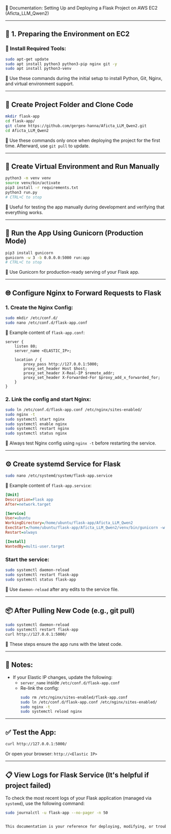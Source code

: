 
📘 Documentation: Setting Up and Deploying a Flask Project on AWS EC2 (Aficta_LLM_Qwen2)

---

## 🧱 1. Preparing the Environment on EC2

### 🔧 Install Required Tools:
```bash
sudo apt-get update
sudo apt install python3 python3-pip nginx git -y
sudo apt install python3-venv
```
📌 Use these commands during the initial setup to install Python, Git, Nginx, and virtual environment support.

---

## 📂 Create Project Folder and Clone Code

```bash
mkdir flask-app
cd flask-app/
git clone https://github.com/gerges-hanna/Aficta_LLM_Qwen2.git
cd Aficta_LLM_Qwen2 
```

📌 Use these commands only once when deploying the project for the first time. Afterward, use `git pull` to update.

---

## 🐍 Create Virtual Environment and Run Manually

```bash
python3 -m venv venv
source venv/bin/activate
pip3 install -r requirements.txt
python3 run.py
# CTRL+C to stop
```

📌 Useful for testing the app manually during development and verifying that everything works.

---

## 🚀 Run the App Using Gunicorn (Production Mode)

```bash
pip3 install gunicorn
gunicorn -w 3 -b 0.0.0.0:5000 run:app
# CTRL+C to stop
```

📌 Use Gunicorn for production-ready serving of your Flask app.

---

## 🌐 Configure Nginx to Forward Requests to Flask

### 1. Create the Nginx Config:
```bash
sudo mkdir /etc/conf.d/
sudo nano /etc/conf.d/flask-app.conf
```

📄 Example content of `flask-app.conf`:
```nginx
server {
    listen 80;
    server_name <ELASTIC_IP>;

    location / {
        proxy_pass http://127.0.0.1:5000;
        proxy_set_header Host $host;
        proxy_set_header X-Real-IP $remote_addr;
        proxy_set_header X-Forwarded-For $proxy_add_x_forwarded_for;
    }
}
```

### 2. Link the config and start Nginx:
```bash
sudo ln /etc/conf.d/flask-app.conf /etc/nginx/sites-enabled/
sudo nginx -t
sudo systemctl start nginx
sudo systemctl enable nginx
sudo systemctl restart nginx
sudo systemctl status nginx
```

📌 Always test Nginx config using `nginx -t` before restarting the service.

---

## ⚙️ Create systemd Service for Flask

```bash
sudo nano /etc/systemd/system/flask-app.service
```

📄 Example content of `flask-app.service`:
```ini
[Unit]
Description=Flask app
After=network.target

[Service]
User=ubuntu
WorkingDirectory=/home/ubuntu/flask-app/Aficta_LLM_Qwen2
ExecStart=/home/ubuntu/flask-app/Aficta_LLM_Qwen2/venv/bin/gunicorn -w 3 -b 0.0.0.0:5000 run:app
Restart=always

[Install]
WantedBy=multi-user.target
```

### Start the service:
```bash
sudo systemctl daemon-reload
sudo systemctl restart flask-app
sudo systemctl status flask-app
```

📌 Use `daemon-reload` after any edits to the service file.

---

## 📦 After Pulling New Code (e.g., git pull)

```bash
sudo systemctl daemon-reload
sudo systemctl restart flask-app
curl http://127.0.0.1:5000/
```

📌 These steps ensure the app runs with the latest code.

---

## 📌 Notes:

- If your Elastic IP changes, update the following:
  - `server_name` inside `/etc/conf.d/flask-app.conf`
  - Re-link the config:
    ```bash
    sudo rm /etc/nginx/sites-enabled/flask-app.conf
    sudo ln /etc/conf.d/flask-app.conf /etc/nginx/sites-enabled/
    sudo nginx -t
    sudo systemctl reload nginx
    ```

---

## ✅ Test the App:

```bash
curl http://127.0.0.1:5000/
```

Or open your browser: `http://<Elastic IP>`

---

## 📋 View Logs for Flask Service (It's helpful if project failed)

To check the most recent logs of your Flask application (managed via `systemd`), use the following command:

```bash
sudo journalctl -u flask-app --no-pager -n 50


This documentation is your reference for deploying, modifying, or troubleshooting your Flask app on AWS EC2.
